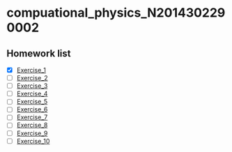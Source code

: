 # compuational_physics_N2014302290002
## Homework list
- [x] [Exercise_1](https://github.com/AriaOnTheString/compuational_physics_N2014302290002/blob/master/README.md)
- [ ] [Exercise_2]()
- [ ] [Exercise_3]()
- [ ] [Exercise_4]()
- [ ] [Exercise_5]()
- [ ] [Exercise_6]()
- [ ] [Exercise_7]()
- [ ] [Exercise_8]()
- [ ] [Exercise_9]()
- [ ] [Exercise_10]()
